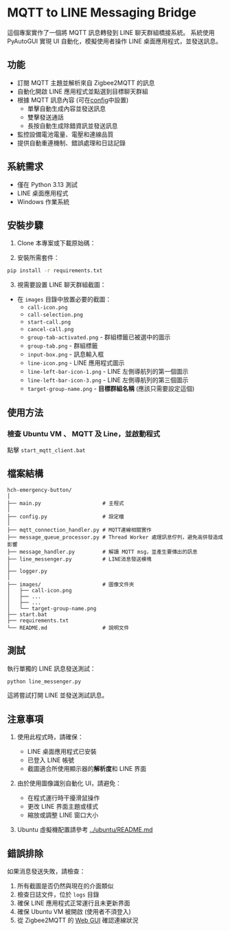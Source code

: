 # MQTT to LINE Messaging Bridge

這個專案實作了一個將 MQTT 訊息轉發到 LINE 聊天群組橋接系統。
系統使用 PyAutoGUI 實現 UI 自動化，模擬使用者操作 LINE 桌面應用程式，並發送訊息。

## 功能

- 訂閱 MQTT 主題並解析來自 Zigbee2MQTT 的訊息
- 自動化開啟 LINE 應用程式並點選到目標聊天群組
- 根據 MQTT 訊息內容 (可在[config](config.py)中設置)
	- 單擊自動生成內容並發送訊息
	- 雙擊發送通話
	- 長按自動生成除錯資訊並發送訊息
- 監控設備電池電量、電壓和連線品質
- 提供自動重連機制、錯誤處理和日誌記錄

## 系統需求

- 僅在 Python 3.13 測試
- LINE 桌面應用程式
- Windows 作業系統

## 安裝步驟

1. Clone 本專案或下載原始碼：

2. 安裝所需套件：

```bash
pip install -r requirements.txt
```

3. 視需要設置 LINE 聊天群組截圖：

- 在 `images` 目錄中放置必要的截圖：
  - `call-icon.png`
  - `call-selection.png`
  - `start-call.png`
  - `cancel-call.png`
  - `group-tab-activated.png` - 群組標籤已被選中的圖示
  - `group-tab.png` - 群組標籤
  - `input-box.png` - 訊息輸入框
  - `line-icon.png` - LINE 應用程式圖示
  - `line-left-bar-icon-1.png` - LINE 左側導航列的第一個圖示
  - `line-left-bar-icon-3.png` - LINE 左側導航列的第三個圖示
  - `target-group-name.png` - **目標群組名稱** (應該只需要設定這個)

## 使用方法

### 檢查 Ubuntu VM 、 MQTT 及 Line，並啟動程式

點擊 `start_mqtt_client.bat`


## 檔案結構

```
hch-emergency-button/
│
├── main.py                    # 主程式
│
├── config.py                  # 設定檔
│
├── mqtt_connection_handler.py # MQTT連線相關實作
├── message_queue_processor.py # Thread Worker 處理訊息佇列，避免高併發造成影響
├── message_handler.py         # 解讀 MQTT msg，並產生要傳出的訊息
├── line_messenger.py          # LINE消息發送模塊
│
├── logger.py
│
├── images/                    # 圖像文件夾
│   ├── call-icon.png
│   ├── ...
│   ├── ...
│   └── target-group-name.png
├── start.bat
├── requirements.txt
└── README.md                  # 說明文件
```

## 測試

執行單獨的 LINE 訊息發送測試：

```bash
python line_messenger.py
```

這將嘗試打開 LINE 並發送測試訊息。

## 注意事項

1. 使用此程式時，請確保：
   - LINE 桌面應用程式已安裝
   - 已登入 LINE 帳號
   - 截圖適合所使用顯示器的**解析度**和 LINE 界面
   
2. 由於使用圖像識別自動化 UI，請避免：
   - 在程式運行時干擾滑鼠操作
   - 更改 LINE 界面主題或樣式
   - 縮放或調整 LINE 窗口大小

3. Ubuntu 虛擬機配置請參考 [../ubuntu/README.md](../ubuntu/README.md)

## 錯誤排除

如果消息發送失敗，請檢查：

1. 所有截圖是否仍然與現在的介面類似
2. 檢查日誌文件，位於 `logs` 目錄
3. 確保 LINE 應用程式正常運行且未更新界面
4. 確保 Ubuntu VM 被開啟 (使用者不須登入)
5. 從 Zigbee2MQTT 的 [Web GUI](http://192.168.108.128:8080) 確認連線狀況
